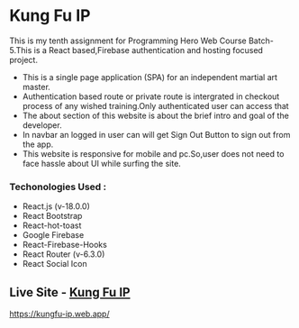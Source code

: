 
# Kung Fu IP

This is my tenth assignment for Programming Hero Web Course Batch-5.This is a React based,Firebase authentication and hosting focused project.

* This is a single page application (SPA) for an independent martial art master.
* Authentication based route or private route is intergrated in checkout process of any wished training.Only authenticated user can access that
* The about section of this website is about the brief intro and goal of the developer.
* In navbar an logged in user can will get Sign Out Button to sign out from the app.
* This website is responsive for mobile and pc.So,user does not need to face hassle about UI while surfing the site.

### Techonologies Used :
* React.js (v-18.0.0)
* React Bootstrap
* React-hot-toast
* Google Firebase
* React-Firebase-Hooks
* React Router (v-6.3.0)
* React Social Icon

## Live Site - [Kung Fu IP]( https://kungfu-ip.web.app/)

 https://kungfu-ip.web.app/

